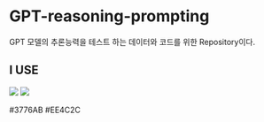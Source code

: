 # GPT-reasoning-prompting
GPT 모델의 추론능력을 테스트 하는 데이터와 코드를 위한 Repository이다. 


## I USE
<img src="https://img.shields.io/badge/python-3776AB?style=flat-square&logo=Python&logoColor=white"/> <img src="https://img.shields.io/badge/pytorch-EE4C2C?style=flat-square&logo=Pytorch&logoColor=white"/>

#3776AB
#EE4C2C
